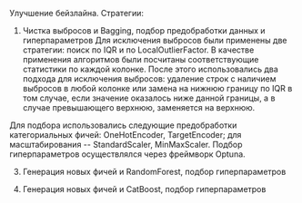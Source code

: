 Улучшение бейзлайна. Стратегии: 
1. Чистка выбросов и Bagging, подбор предобработки данных и гиперпараметров
Для исключения выбросов были применены две стратегии: поиск по IQR и по LocalOutlierFactor. В качестве применения алгоритмов были посчитаны соответствующие статистики по каждой колонке. После этого использовались два подхода для исключения выбросов: удаление строк с наличием выбросов в любой колонке или замена на нижнюю границу по IQR в том случае, если значение оказалось ниже данной границы, а в случае превышающего верхнюю, заменяется на верхнюю.

Для подбора использовались следующие предобработки категориальных фичей: OneHotEncoder, TargetEncoder; для масштабирования -- StandardScaler, MinMaxScaler. 
Подбор гиперпараметров осуществлялся через фреймворк Optuna.

3. Генерация новых фичей и RandomForest, подбор гиперпараметров

4. Генерация новых фичей и CatBoost, подбор гиперпараметров
